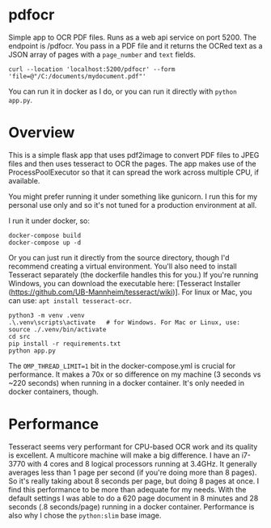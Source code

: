 # pdfocr
Simple app to OCR PDF files. Runs as a web api service on port 5200. The endpoint is /pdfocr. You pass in a PDF file and it returns the OCRed text as a JSON array of pages with a `page_number` and `text` fields.

`curl --location 'localhost:5200/pdfocr' --form 'file=@"/C:/documents/mydocument.pdf"'`

You can run it in docker as I do, or you can run it directly with `python app.py`.

# Overview

This is a simple flask app that uses pdf2image to convert PDF files to JPEG files and then uses tesseract to OCR the pages. 
The app makes use of the ProcessPoolExecutor so that it can spread the work across multiple CPU, if available.

You might prefer running it under something like gunicorn. I run this for my personal use only and so it's not tuned for a production environment at all.

I run it under docker, so:

```
docker-compose build
docker-compose up -d
```

Or you can just run it directly from the source directory, though I'd recommend creating a virtual environment. You'll also need to install Tesseract separately (the dockerfile handles this for you.) If you're running Windows, you can download the executable here: [Tesseract Installer (https://github.com/UB-Mannheim/tesseract/wiki)]. For linux or Mac, you can use: `apt install tesseract-ocr`.

```
python3 -m venv .venv
.\.venv\scripts\activate   # for Windows. For Mac or Linux, use: source ./.venv/bin/activate
cd src
pip install -r requirements.txt
python app.py
```

The `OMP_THREAD_LIMIT=1` bit in the docker-compose.yml is crucial for performance. It makes a 70x or so difference on my machine (3 seconds vs ~220 seconds) when running in a docker container. It's only needed in docker containers, though.

# Performance

Tesseract seems very performant for CPU-based OCR work and its quality is excellent. A multicore machine will make a big difference. I have an i7-3770 with 4 cores and 8 logical processors running at 3.4GHz. It generally averages less than 1 page per second (if you're doing more than 8 pages). So it's really taking about 8 seconds per page, but doing 8 pages at once. I find this performance to be more than adequate for my needs. With the default settings I was able to do a 620 page document in 8 minutes and 28 seconds (.8 seconds/page) running in a docker container.
Performance is also why I chose the `python:slim` base image.
